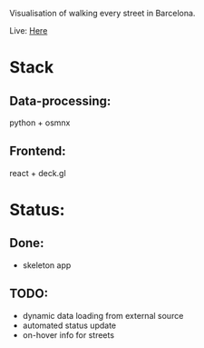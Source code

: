 Visualisation of walking every street in Barcelona. 

Live: [Here](https://kornakiewi.cz/map/)

# Stack 
## Data-processing:
python + osmnx

## Frontend:
react + deck.gl

# Status:
## Done: 
- skeleton app

## TODO:
- dynamic data loading from external source
- automated status update
- on-hover info for streets

